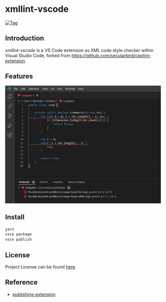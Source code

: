 # xmllint-vscode

[![Tag](https://img.shields.io/github/tag/devops-lintflow/xmllint-vscode.svg?color=brightgreen)](https://github.com/devops-lintflow/xmllint-vscode/tags)



## Introduction

*xmllint-vscode* is a VS Code extension as XML code style checker within
Visual Studio Code, forked from https://github.com/secularbird/cpplint-extension.



## Features

![feature](feature.png)



## Install

```bash
yarn
vsce package
vsce publish
```



## License

Project License can be found [here](LICENSE).



## Reference

- [publishing-extension](https://code.visualstudio.com/api/working-with-extensions/publishing-extension)

